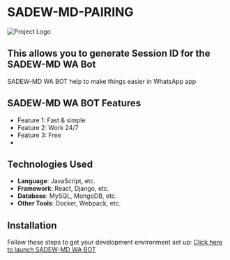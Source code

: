 # SADEW-MD-PAIRING


![Project Logo](https://imgur.com/a/fZuD1hh) <!-- Optional: Add a logo or image -->

## This allows you to generate Session ID for the SADEW-MD WA Bot

SADEW-MD WA BOT help to make things easier in WhatsApp app

## SADEW-MD WA BOT Features

- Feature 1: Fast & simple
- Feature 2: Work 24/7
- Feature 3: Free
- 
## Technologies Used

- **Language**: JavaScript, etc.
- **Framework**: React, Django, etc.
- **Database**: MySQL, MongoDB, etc.
- **Other Tools**: Docker, Webpack, etc.

## Installation

Follow these steps to get your development environment set up:
 <a href="">Click here to launch SADEW-MD WA BOT</a>
